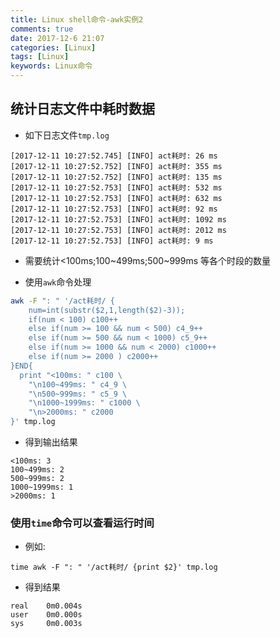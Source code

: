 ```yaml
---
title: Linux shell命令-awk实例2
comments: true
date: 2017-12-6 21:07
categories: [Linux]
tags: [Linux]
keywords: Linux命令
---
```


## 统计日志文件中耗时数据
- 如下日志文件`tmp.log`
```log
[2017-12-11 10:27:52.745] [INFO] act耗时: 26 ms
[2017-12-11 10:27:52.752] [INFO] act耗时: 355 ms
[2017-12-11 10:27:52.752] [INFO] act耗时: 135 ms
[2017-12-11 10:27:52.753] [INFO] act耗时: 532 ms
[2017-12-11 10:27:52.753] [INFO] act耗时: 632 ms
[2017-12-11 10:27:52.753] [INFO] act耗时: 92 ms
[2017-12-11 10:27:52.753] [INFO] act耗时: 1092 ms
[2017-12-11 10:27:52.753] [INFO] act耗时: 2012 ms
[2017-12-11 10:27:52.753] [INFO] act耗时: 9 ms
```

- 需要统计<100ms;100~499ms;500~999ms 等各个时段的数量

- 使用`awk`命令处理
```bash
awk -F ": " '/act耗时/ {
	num=int(substr($2,1,length($2)-3));
	if(num < 100) c100++
	else if(num >= 100 && num < 500) c4_9++
	else if(num >= 500 && num < 1000) c5_9++
	else if(num >= 1000 && num < 2000) c1000++
	else if(num >= 2000 ) c2000++
}END{
  print "<100ms: " c100 \
	"\n100~499ms: " c4_9 \
	"\n500~999ms: " c5_9 \
	"\n1000~1999ms: " c1000 \
	"\n>2000ms: " c2000
}' tmp.log

```

- 得到输出结果
```
<100ms: 3
100~499ms: 2
500~999ms: 2
1000~1999ms: 1
>2000ms: 1
```

### 使用`time`命令可以查看运行时间
- 例如:
```
time awk -F ": " '/act耗时/ {print $2}' tmp.log
```

- 得到结果
```
real	0m0.004s
user	0m0.000s
sys	    0m0.003s
```
